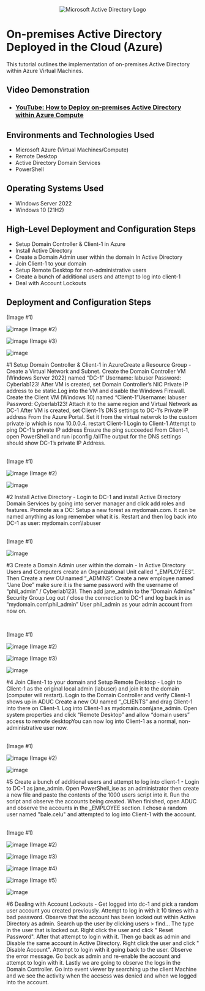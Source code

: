 <p align="center">
<img src="https://i.imgur.com/pU5A58S.png" alt="Microsoft Active Directory Logo"/>
</p>

<h1>On-premises Active Directory Deployed in the Cloud (Azure)</h1>
This tutorial outlines the implementation of on-premises Active Directory within Azure Virtual Machines.<br />


<h2>Video Demonstration</h2>

- ### [YouTube: How to Deploy on-premises Active Directory within Azure Compute](https://www.youtube.com)

<h2>Environments and Technologies Used</h2>

- Microsoft Azure (Virtual Machines/Compute)
- Remote Desktop
- Active Directory Domain Services
- PowerShell

<h2>Operating Systems Used </h2>

- Windows Server 2022
- Windows 10 (21H2)

<h2>High-Level Deployment and Configuration Steps</h2>

- Setup Domain Controller & Client-1 in Azure
- Install Active Directory
- Create a Domain Admin user within the domain In Active Directory 
- Join Client-1 to your domain
- Setup Remote Desktop for non-administrative users
- Create a bunch of additional users and attempt to log into client-1
- Deal with Account Lockouts 

<h2>Deployment and Configuration Steps</h2>

<p>
(Image #1)
  
![image](https://github.com/user-attachments/assets/502d742d-6ff2-45fe-8b00-785abc3f9d12)
(Image #2)

![image](https://github.com/user-attachments/assets/bc85416f-c99a-4081-812c-ecd5d6d28226)
(Image #3)

![image](https://github.com/user-attachments/assets/2cf93d4f-9e2d-4bea-93f9-c189b29e3bc9)


</p>
<p>
#1 Setup Domain Controller & Client-1 in AzureCreate a Resource Group - Create a Virtual Network and Subnet.  Create the Domain Controller VM (Windows Server 2022) named “DC-1” Username: labuser Password: Cyberlab123! After VM is created, set Domain Controller’s NIC Private IP address to be static.Log into the VM and disable the Windows Firewall. Create the Client VM (Windows 10) named “Client-1”Username: labuser Password: Cyberlab123! Attach it to the same region and Virtual Network as DC-1 After VM is created, set Client-1’s DNS settings to DC-1’s Private IP address From the Azure Portal. Set it from the virtual netwrok to the custom private ip which is now 10.0.0.4. restart Client-1 Login to Client-1 Attempt to ping DC-1’s private IP address Ensure the ping succeeded From Client-1, open PowerShell and run ipconfig /allThe output for the DNS settings should show DC-1’s private IP Address.


</p>
<br />
(Image #1)

![image](https://github.com/user-attachments/assets/d93b7b4e-fd06-4be3-a0af-f446a5dbf8c8)
(Image #2)

![image](https://github.com/user-attachments/assets/49c30d4a-2eed-45bf-89bd-0f830e924e71)

</p>
<p>
#2 Install Active Directory - Login to DC-1 and install Active Directory Domain Services by going into server manager and click add roles and features. Promote as a DC: Setup a new forest as mydomain.com. It can be named anything as long remember what it is. Restart and then log back into DC-1 as user: mydomain.com\labuser

</p>
<br />
(Image #1)

![image](https://github.com/user-attachments/assets/af8da180-acff-43e9-9e4e-f8c4e1bca6dc)

</p>
<p>
#3 Create a Domain Admin user within the domain -  In Active Directory Users and Computers create an Organizational Unit called “_EMPLOYEES”. Then Create a new OU named “_ADMINS”. Create a new employee named “Jane Doe” make sure it is the same password with the username of “phil_admin” / Cyberlab123!. Then add jane_admin to the “Domain Admins” Security Group Log out / close the connection to DC-1 and log back in as “mydomain.com\phil_admin” User phil_admin as your admin account from now on. 

</p>
<br />

<p>
(Image #1)
  
![image](https://github.com/user-attachments/assets/68b71b57-725a-44c3-afc3-bcc776cc7be0)
(Image #2)

![image](https://github.com/user-attachments/assets/56b4e548-60f2-4e5e-bd58-ce2a8a479ce8)
(Image #3)

 ![image](https://github.com/user-attachments/assets/b7b8f4e8-c092-43d9-9e58-a2954f94e03f)
 
</p>
<p>
#4 Join Client-1 to your domain and Setup Remote Desktop - Login to Client-1 as the original local  admin (labuser) and join it to the domain (computer will restart). Login to the Domain Controller and verify Client-1 shows up in ADUC Create a new OU named “_CLIENTS” and drag Client-1 into there on Client-1.  Log into Client-1 as mydomain.com\jane_admin. Open system properties and click “Remote Desktop” and allow “domain users” access to remote desktopYou can now log into Client-1 as a normal, non-administrative user now. 

</p>
<br />
(Image #1)

![image](https://github.com/user-attachments/assets/1b7b0e2c-6e6e-4afb-a4b3-ab601c7f3b3d)
(Image #2)

![image](https://github.com/user-attachments/assets/8abc83bf-925a-4d00-ac21-2c4fff043106)


</p>
<p>
#5 Create a bunch of additional users and attempt to log into client-1 - Login to DC-1 as jane_admin. Open PowerShell_ise as an administrator then create a new file and paste the contents of the 1000 users script into it. Run the script and observe the accounts being created. When finished, open ADUC and observe the accounts in the _EMPLOYEE section. I chose a random user named "bale.celu" and attempted to log into Client-1 with the account. 
</p>
<br />
(Image #1)

![image](https://github.com/user-attachments/assets/c5070dce-84ce-43ad-9167-98072bf7ccbe)
(Image #2)

![image](https://github.com/user-attachments/assets/d22a9b17-5ee0-4da1-a12e-0365c0524fb3)
(Image #3)

![image](https://github.com/user-attachments/assets/6a2e016a-6e0a-4476-b854-55e5209fc3e6)
(Image #4)

![image](https://github.com/user-attachments/assets/79b68485-5f67-465c-aeaf-906dc8b266ab)
(Image #5)

![image](https://github.com/user-attachments/assets/1e889d38-d3fb-4d6c-9103-6858fec2474d)

</p>
<p>
#6 Dealing with Account Lockouts - Get logged into dc-1 and pick a random user account you created previously. Attempt to log in with it 10 times with a bad password. Observe that the account has been locked out within Active Directory as admin. Search up the user by clicking users > find... The type in the user that is locked out. Right click the user and click " Reset Password". After that attempt to login with it. Then go back as admin and Disable the same account in Active Directory. Right click the user and click " Disable Account". Attempt to login with it going back to the user. Observe the error message. Go back as admin and re-enable the account and attempt to login with it. Lastly we are going to observe the logs in the Domain Controller. Go into event viewer by searching up the client Machine and we see the activity when the accsess was denied and when we logged into the account.


